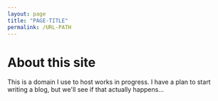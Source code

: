 ```yaml
---
layout: page
title: "PAGE-TITLE"
permalink: /URL-PATH
---
```


# About this site

This is a domain I use to host works in progress. I have a plan to start writing a blog, but we'll see if that actually happens...

